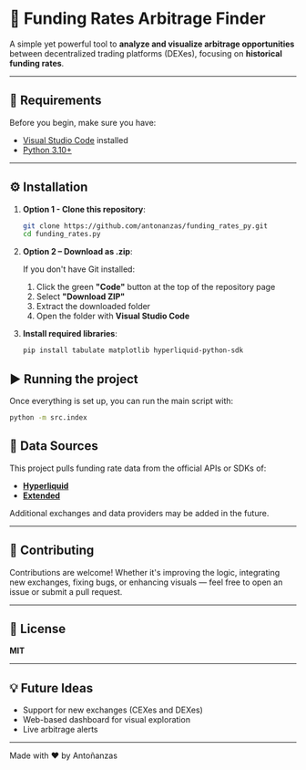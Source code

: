 # 🧠 Funding Rates Arbitrage Finder

A simple yet powerful tool to **analyze and visualize arbitrage opportunities** between decentralized trading platforms (DEXes), focusing on **historical funding rates**.

---

## 🚀 Requirements

Before you begin, make sure you have:

- [Visual Studio Code](https://code.visualstudio.com/) installed
- [Python 3.10+](https://www.python.org/downloads/)

---

## ⚙️ Installation

1. **Option 1 - Clone this repository**:

   ```bash
   git clone https://github.com/antonanzas/funding_rates_py.git
   cd funding_rates.py
   ```
1. **Option 2 – Download as .zip**:

   If you don't have Git installed:
   
   1. Click the green **"Code"** button at the top of the repository page
   2. Select **"Download ZIP"**
   3. Extract the downloaded folder
   4. Open the folder with **Visual Studio Code**

2. **Install required libraries**:
   ```bash
   pip install tabulate matplotlib hyperliquid-python-sdk
   ```
## ▶️ Running the project
Once everything is set up, you can run the main script with:
   ```bash
   python -m src.index
   ```

## 📡 Data Sources

This project pulls funding rate data from the official APIs or SDKs of:

- **[Hyperliquid](https://hyperliquid.xyz/)**
- **[Extended](https://app.extended.exchange/perp)**

Additional exchanges and data providers may be added in the future.

---

## 🤝 Contributing

Contributions are welcome! Whether it's improving the logic, integrating new exchanges, fixing bugs, or enhancing visuals — feel free to open an issue or submit a pull request.

---

## 📄 License

**MIT**

---

## 💡 Future Ideas

- Support for new exchanges (CEXes and DEXes)
- Web-based dashboard for visual exploration
- Live arbitrage alerts

---

Made with ❤️ by Antoñanzas


   
